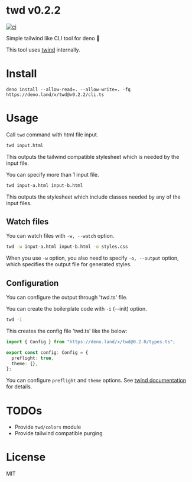 # twd v0.2.2

[![ci](https://github.com/kt3k/twd/actions/workflows/ci.yml/badge.svg)](https://github.com/kt3k/twd/actions/workflows/ci.yml)

Simple tailwind like CLI tool for deno 🦕

This tool uses [twind](https://github.com/tw-in-js/twind) internally.

# Install

```
deno install --allow-read=. --allow-write=. -fq https://deno.land/x/twd@v0.2.2/cli.ts
```

# Usage

Call `twd` command with html file input.

```sh
twd input.html
```

This outputs the tailwind compatible stylesheet which is needed by the input
file.

You can specify more than 1 input file.

```sh
twd input-a.html input-b.html
```

This outputs the stylesheet which include classes needed by any of the input
files.

## Watch files

You can watch files with `-w, --watch` option.

```sh
twd -w input-a.html input-b.html -o styles.css
```

When you use `-w` option, you also need to specify `-o, --output` option, which
specifies the output file for generated styles.

## Configuration

You can configure the output through 'twd.ts' file.

You can create the boilerplate code with `-i` (--init) option.

```sh
twd -i
```

This creates the config file 'twd.ts' like the below:

```ts
import { Config } from "https://deno.land/x/twd@0.2.0/types.ts";

export const config: Config = {
  preflight: true,
  theme: {},
};
```

You can configure `preflight` and `theme` options. See
[twind documentation](https://twind.dev/handbook/configuration.html#frontmatter-title)
for details.

# TODOs

- Provide `twd/colors` module
- Provide tailwind compatible purging

# License

MIT
